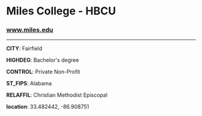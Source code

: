 # Miles College - HBCU
### www.miles.edu
---
**CITY**: Fairfield

**HIGHDEG**: Bachelor's degree

**CONTROL**: Private Non-Profit

**ST_FIPS**: Alabama

**RELAFFIL**: Christian Methodist Episcopal

**location**: 33.482442, -86.908751